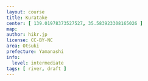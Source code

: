 ```yaml
---
layout: course
title: Kuratake
center: [ 139.01978373527527, 35.583923308165026 ]
map: 
author: hikr.jp
license: CC-BY-NC
area: Otsuki
prefecture: Yamanashi
info:
  level: intermediate
tags: [ river, draft ]
---
```

